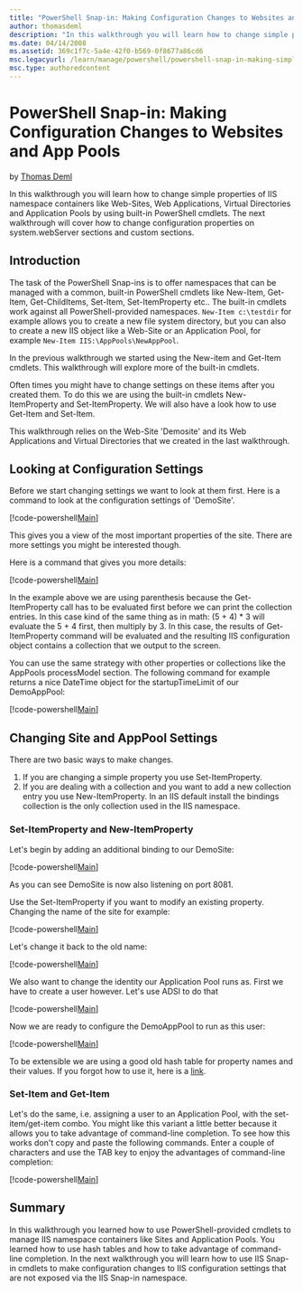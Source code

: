 ```yaml
---
title: "PowerShell Snap-in: Making Configuration Changes to Websites and App Pools"
author: thomasdeml
description: "In this walkthrough you will learn how to change simple properties of IIS namespace containers like Web-Sites, Web Applications, Virtual Directories and Appl..."
ms.date: 04/14/2008
ms.assetid: 369c1f7c-5a4e-42f0-b569-0f8677a86cd6
msc.legacyurl: /learn/manage/powershell/powershell-snap-in-making-simple-configuration-changes-to-web-sites-and-application-pools
msc.type: authoredcontent
---
```

PowerShell Snap-in: Making Configuration Changes to Websites and App Pools
====================
by [Thomas Deml](https://github.com/thomasdeml)

In this walkthrough you will learn how to change simple properties of IIS namespace containers like Web-Sites, Web Applications, Virtual Directories and Application Pools by using built-in PowerShell cmdlets. The next walkthrough will cover how to change configuration properties on system.webServer sections and custom sections.

## Introduction

The task of the PowerShell Snap-ins is to offer namespaces that can be managed with a common, built-in PowerShell cmdlets like New-Item, Get-Item, Get-ChildItems, Set-Item, Set-ItemProperty etc.. The built-in cmdlets work against all PowerShell-provided namespaces. `New-Item c:\testdir` for example allows you to create a new file system directory, but you can also to create a new IIS object like a Web-Site or an Application Pool, for example `New-Item IIS:\AppPools\NewAppPool`.

In the previous walkthrough we started using the New-item and Get-Item cmdlets. This walkthrough will explore more of the built-in cmdlets.

Often times you might have to change settings on these items after you created them. To do this we are using the built-in cmdlets New-ItemProperty and Set-ItemProperty. We will also have a look how to use Get-Item and Set-Item.

This walkthrough relies on the Web-Site 'Demosite' and its Web Applications and Virtual Directories that we created in the last walkthrough.

## Looking at Configuration Settings

Before we start changing settings we want to look at them first. Here is a command to look at the configuration settings of 'DemoSite'.

[!code-powershell[Main](powershell-snap-in-making-simple-configuration-changes-to-web-sites-and-application-pools/samples/sample1.ps1)]

This gives you a view of the most important properties of the site. There are more settings you might be interested though.

Here is a command that gives you more details:

[!code-powershell[Main](powershell-snap-in-making-simple-configuration-changes-to-web-sites-and-application-pools/samples/sample2.ps1)]

In the example above we are using parenthesis because the Get-ItemProperty call has to be evaluated first before we can print the collection entries. In this case kind of the same thing as in math: (5 + 4) \* 3 will evaluate the 5 + 4 first, then multiply by 3. In this case, the results of Get-ItemProperty command will be evaluated and the resulting IIS configuration object contains a collection that we output to the screen.

You can use the same strategy with other properties or collections like the AppPools processModel section. The following command for example returns a nice DateTime object for the startupTimeLimit of our DemoAppPool:

[!code-powershell[Main](powershell-snap-in-making-simple-configuration-changes-to-web-sites-and-application-pools/samples/sample3.ps1)]

## Changing Site and AppPool Settings

There are two basic ways to make changes.

1. If you are changing a simple property you use Set-ItemProperty.
2. If you are dealing with a collection and you want to add a new collection entry you use New-ItemProperty. In an IIS default install the bindings collection is the only collection used in the IIS namespace.

### Set-ItemProperty and New-ItemProperty

Let's begin by adding an additional binding to our DemoSite:

[!code-powershell[Main](powershell-snap-in-making-simple-configuration-changes-to-web-sites-and-application-pools/samples/sample4.ps1)]

As you can see DemoSite is now also listening on port 8081.

Use the Set-ItemProperty if you want to modify an existing property. Changing the name of the site for example:

[!code-powershell[Main](powershell-snap-in-making-simple-configuration-changes-to-web-sites-and-application-pools/samples/sample5.ps1)]

Let's change it back to the old name:

[!code-powershell[Main](powershell-snap-in-making-simple-configuration-changes-to-web-sites-and-application-pools/samples/sample6.ps1)]

We also want to change the identity our Application Pool runs as. First we have to create a user however. Let's use ADSI to do that

[!code-powershell[Main](powershell-snap-in-making-simple-configuration-changes-to-web-sites-and-application-pools/samples/sample7.ps1)]

Now we are ready to configure the DemoAppPool to run as this user:

[!code-powershell[Main](powershell-snap-in-making-simple-configuration-changes-to-web-sites-and-application-pools/samples/sample8.ps1)]

To be extensible we are using a good old hash table for property names and their values. If you forgot how to use it, here is a [link](https://www.microsoft.com/technet/scriptcenter/resources/pstips/sept07/pstip0914.mspx "Working with hash tables").

### Set-Item and Get-Item

Let's do the same, i.e. assigning a user to an Application Pool, with the set-item/get-item combo. You might like this variant a little better because it allows you to take advantage of command-line completion. To see how this works don't copy and paste the following commands. Enter a couple of characters and use the TAB key to enjoy the advantages of command-line completion:

[!code-powershell[Main](powershell-snap-in-making-simple-configuration-changes-to-web-sites-and-application-pools/samples/sample9.ps1)]

## Summary

In this walkthrough you learned how to use PowerShell-provided cmdlets to manage IIS namespace containers like Sites and Application Pools. You learned how to use hash tables and how to take advantage of command-line completion. In the next walkthrough you will learn how to use IIS Snap-in cmdlets to make configuration changes to IIS configuration settings that are not exposed via the IIS Snap-in namespace.

